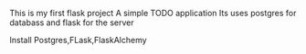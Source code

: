 This is my first flask project 
A simple TODO application
Its uses postgres for databass and flask for the server 



Install Postgres,FLask,FlaskAlchemy
